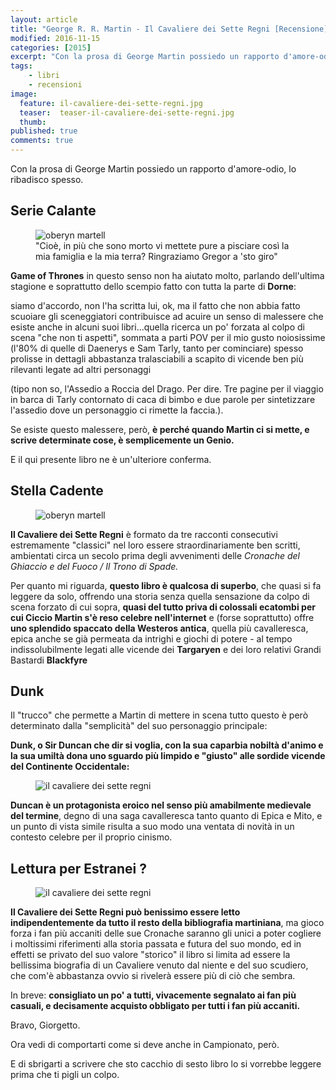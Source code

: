 ```yaml
---
layout: article
title: "George R. R. Martin - Il Cavaliere dei Sette Regni [Recensione]"
modified: 2016-11-15
categories: [2015]
excerpt: "Con la prosa di George Martin possiedo un rapporto d'amore-odio, lo ribadisco spesso."
tags: 
    - libri
    - recensioni
image:
  feature: il-cavaliere-dei-sette-regni.jpg
  teaser:  teaser-il-cavaliere-dei-sette-regni.jpg
  thumb:
published: true
comments: true
---
```


Con la prosa di George Martin possiedo un rapporto d'amore-odio, lo ribadisco spesso.

## Serie Calante

<figure>
<img src='http://4.bp.blogspot.com/-iOq-lPXhBk0/VdWfMNjWX5I/AAAAAAAAMTc/DYI0qvb9Fv0/s1600/Oberyn-Martell-Slide-1.jpg' alt='oberyn martell'>
<figcaption>"Cioè, in più che sono morto vi mettete pure a pisciare così la mia famiglia e la mia terra? Ringraziamo Gregor a 'sto giro"</figcaption>
</figure>

**Game of Thrones** in questo senso non ha aiutato molto, parlando dell'ultima stagione e soprattutto dello scempio fatto con tutta la parte di **Dorne**:

siamo d'accordo, non l'ha scritta lui, ok, ma il fatto che non abbia fatto scuoiare gli sceneggiatori contribuisce ad acuire un senso di malessere che esiste anche in alcuni suoi libri...quella ricerca un po' forzata al colpo di scena "che non ti aspetti", sommata a parti POV per il mio gusto noiosissime (l'80% di quelle di Daenerys e Sam Tarly, tanto per cominciare) spesso prolisse in dettagli abbastanza tralasciabili a scapito di vicende ben più rilevanti legate ad altri personaggi

(tipo non so, l'Assedio a Roccia del Drago. Per dire. Tre pagine per il viaggio in barca di Tarly contornato di caca di bimbo e due parole per sintetizzare l'assedio dove un personaggio ci rimette la faccia.).

Se esiste questo malessere, però, **è perché quando Martin ci si mette, e scrive determinate cose, è semplicemente un Genio.**

E il qui presente libro ne è un'ulteriore conferma.

## Stella Cadente

<figure>
<img src='http://2.bp.blogspot.com/-rRiQ4XjG498/VdWhHUKSqKI/AAAAAAAAMTo/D6vZQpXe9To/s1600/the_hedge_knight_cover_2-932x469.png' alt='oberyn martell'>
</figure>

**Il Cavaliere dei Sette Regni** è formato da tre racconti consecutivi estremamente "classici" nel loro essere straordinariamente ben scritti, ambientati circa un secolo prima degli avvenimenti delle _Cronache del Ghiaccio e del Fuoco / Il Trono di Spade._

Per quanto mi riguarda, **questo libro è qualcosa di superbo**, che quasi si fa leggere da solo, offrendo una storia senza quella sensazione da colpo di scena forzato di cui sopra, **quasi del tutto priva di colossali ecatombi per cui Ciccio Martin s'è reso celebre nell'internet** e (forse soprattutto) offre **uno splendido spaccato della Westeros antica**, quella più cavalleresca, epica anche se già permeata da intrighi e giochi di potere - al tempo indissolubilmente legati alle vicende dei **Targaryen** e dei loro relativi Grandi Bastardi **Blackfyre**

## Dunk

Il "trucco" che permette a Martin di mettere in scena tutto questo è però determinato dalla "semplicità" del suo personaggio principale:

**Dunk, o Sir Duncan che dir si voglia, con la sua caparbia nobiltà d'animo e la sua umiltà dona uno sguardo più limpido e "giusto" alle sordide vicende del Continente Occidentale:**

<figure>
<img src='http://4.bp.blogspot.com/-cXkknMyqAHE/VdWd4oG5P5I/AAAAAAAAMTM/lRdc1Ba4qYk/s1600/the_mystery_knight_by_grr_martin_by_marcsimonetti-d6xbnm0.jpg' alt='il cavaliere dei sette regni'>
</figure>

**Duncan è un protagonista eroico nel senso più amabilmente medievale del termine**, degno di una saga cavalleresca tanto quanto di Epica e Mito, e un punto di vista simile risulta a suo modo una ventata di novità in un contesto celebre per il proprio cinismo.

## Lettura per Estranei ?

<figure>
<img src='http://1.bp.blogspot.com/-EFP9-vzGzWU/VdWjFLMiM-I/AAAAAAAAMT0/jLocyAfX8uk/s1600/george-r-r-martin.jpg' alt='il cavaliere dei sette regni'>
</figure>

**Il Cavaliere dei Sette Regni può benissimo essere letto indipendentemente da tutto il resto della bibliografia martiniana**, ma gioco forza i fan più accaniti delle sue Cronache saranno gli unici a poter cogliere i moltissimi riferimenti alla storia passata e futura del suo mondo, ed in effetti se privato del suo valore "storico" il libro si limita ad essere la bellissima biografia di un Cavaliere venuto dal niente e del suo scudiero, che com'è abbastanza ovvio si rivelerà essere più di ciò che sembra.

In breve: **consigliato un po' a tutti, vivacemente segnalato ai fan più casuali, e decisamente acquisto obbligato per tutti i fan più accaniti.**

Bravo, Giorgetto.

Ora vedi di comportarti come si deve anche in Campionato, però.

E di sbrigarti a scrivere che sto cacchio di sesto libro lo si vorrebbe leggere prima che ti pigli un colpo.
